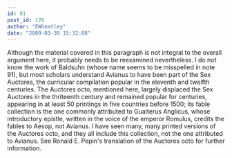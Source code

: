 ```yaml
---
id: 81
post_id: 176
author: "EWheatley"
date: "2009-03-30 15:32:08"
---
```

Although the material covered in this paragraph is not integral to the overall argument here, it probably needs to be reexamined nevertheless. I do not know the work of Baldsuhn (whose name seems to be misspelled in note 91), but most scholars understand Avianus to have been part of the Sex Auctores, the curricular compilation popular in the eleventh and twelfth centuries. The Auctores octo, mentioned here, largely displaced the Sex Auctores in the thriteenth century and remained popular for centuries, appearing in at least 50 printings in five countries before 1500; its fable collection is the one commonly attributed to Gualterus Anglicus, whose introductory epistle, written in the voice of the emperor Romulus, credits the fables to Aesop, not Avianus. I have seen many, many printed versions of the Auctores octo, and they all include this collection, not the one attributed to Avianus. See Ronald E. Pepin's translation of the Auctores octo for further information.
